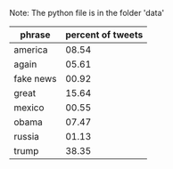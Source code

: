 Note: The python file is in the folder 'data' 

phrase | percent of tweets | 
--- | --- |
america | 08.54 |
again | 05.61 | 
fake news | 00.92
great | 15.64
mexico | 00.55
obama | 07.47
russia | 01.13
trump | 38.35
